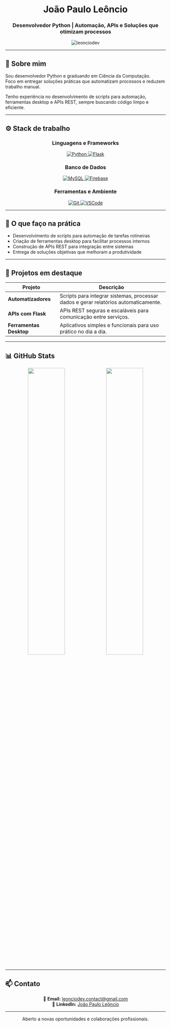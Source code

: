 <h1 align="center">João Paulo Leôncio</h1>
<h3 align="center">Desenvolvedor Python | Automação, APIs e Soluções que otimizam processos</h3>

<p align="center">
  <img src="https://komarev.com/ghpvc/?username=leonciodev&label=Visualizações&color=0e75b6&style=flat" alt="leonciodev" />
</p>

---

## 🧠 Sobre mim

Sou desenvolvedor Python e graduando em Ciência da Computação.  
Foco em entregar soluções práticas que automatizam processos e reduzem trabalho manual.

Tenho experiência no desenvolvimento de scripts para automação, ferramentas desktop e APIs REST, sempre buscando código limpo e eficiente.

---

## ⚙️ Stack de trabalho

<div align="center">

### Linguagens e Frameworks  
<a href="https://www.python.org/" target="_blank">
  <img src="https://img.shields.io/badge/Python-3670A0?style=for-the-badge&logo=python&logoColor=ffdd54" alt="Python" />
</a>
<a href="https://flask.palletsprojects.com/" target="_blank">
  <img src="https://img.shields.io/badge/Flask-000000?style=for-the-badge&logo=flask&logoColor=white" alt="Flask" />
</a>

### Banco de Dados  
<a href="https://www.mysql.com/" target="_blank">
  <img src="https://img.shields.io/badge/MySQL-00000F?style=for-the-badge&logo=mysql&logoColor=white" alt="MySQL" />
</a>
<a href="https://firebase.google.com/" target="_blank">
  <img src="https://img.shields.io/badge/Firebase-ffca28?style=for-the-badge&logo=firebase&logoColor=black" alt="Firebase" />
</a>

### Ferramentas e Ambiente  
<a href="https://git-scm.com/" target="_blank">
  <img src="https://img.shields.io/badge/Git-F05032?style=for-the-badge&logo=git&logoColor=white" alt="Git" />
</a>
<a href="https://code.visualstudio.com/" target="_blank">
  <img src="https://img.shields.io/badge/VS_Code-007ACC?style=for-the-badge&logo=visual%20studio%20code&logoColor=white" alt="VSCode" />
</a>

</div>

---

## 🔧 O que faço na prática

- Desenvolvimento de scripts para automação de tarefas rotineiras  
- Criação de ferramentas desktop para facilitar processos internos  
- Construção de APIs REST para integração entre sistemas  
- Entrega de soluções objetivas que melhoram a produtividade  

---

## 📌 Projetos em destaque

| Projeto | Descrição |
|--------|-----------|
| **Automatizadores** | Scripts para integrar sistemas, processar dados e gerar relatórios automaticamente. |
| **APIs com Flask** | APIs REST seguras e escaláveis para comunicação entre serviços. |
| **Ferramentas Desktop** | Aplicativos simples e funcionais para uso prático no dia a dia. |

---

## 📊 GitHub Stats

<div align="center">
  <img src="https://github-readme-stats.vercel.app/api?username=leonciodev&show_icons=true&theme=radical" width="48%" />
  <img src="https://github-readme-stats.vercel.app/api/top-langs/?username=leonciodev&layout=compact&theme=radical" width="48%" />
</div>

---

## 📫 Contato

<p align="center">
  📧 <strong>Email:</strong> <a href="mailto:leonciodev.contact@gmail.com">leonciodev.contact@gmail.com</a>  
  <br />
  🔗 <strong>LinkedIn:</strong> <a href="https://www.linkedin.com/in/jo%C3%A3o-paulo-le%C3%B4ncio-78071627b/">João Paulo Leôncio</a>
</p>

---

<p align="center">
  Aberto a novas oportunidades e colaborações profissionais.
</p>

